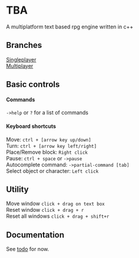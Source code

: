 # TBA
A multiplatform text based rpg engine written in c++

## Branches
[Singleplayer](https://github.com/garrbows/TBA/blob/singleplayer/) <br>
[Multiplayer](https://github.com/garrbows/TBA/blob/multiplayer/)

## Basic controls
#### Commands
`->help` or `?` for a list of commands
#### Keyboard shortcuts

Move: `ctrl + [arrow key up/down]`<br>
Turn: `ctrl + [arrow key left/right]`<br>
Place/Remove block:  `Right click` <br>
Pause:   `ctrl + space` or `->pause` <br>
Autocomplete command: `->partial-command [tab]`<br>
Select object or character: `Left click`<br>

## Utility

Move window `click + drag on text box`<br>
Reset window `click + drag + r`<br>
Reset all windows `click + drag + shift+r`<br>

## Documentation
See [todo](https://github.com/garrbows/TBA/blob/singleplayer/docs/todo.txt) for now.

